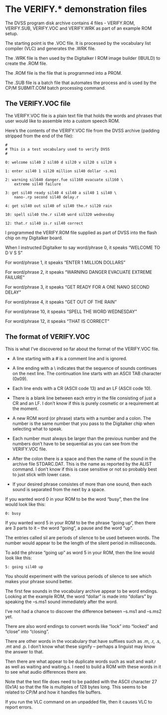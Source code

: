 # The VERIFY.* demonstration files 

The DVSS program disk archive contains 4 files - VERIFY.ROM, VERIFY.SUB, VERIFY.VOC and VERIFY.WRK as part of an example ROM setup.

The starting point is the .VOC file. It is processed by the vocabulary list compiler (VLC) and generates the .WRK file.

The .WRK file is then used by the Digitalker I ROM image builder (IBUILD) to create the .ROM file.

The .ROM file is the file that is programmed into a PROM.

The .SUB file is a batch file that automates the process and is used by the CP/M SUBMIT.COM batch processing command.

## The VERIFY.VOC file

The VERIFY.VOC file is a plain text file that holds the words and phrases that user would like to assemble into a custom speech ROM.

Here’s the contents of the VERIFY.VOC file from the DVSS archive (padding stripped from the end of the file):
```
#
# This is a test vocabulary used to verify DVSS
#

0: welcome sil40 2 sil80 d sil20 v sil20 s sil20 s

1: enter sil40 1 sil20 million sil40 dollar -s.ms1

2: warning sil640 danger.fue sil160 evacuate sil160 \
	extreme sil40 failure

3: get sil40 ready sil40 4 sil40 a sil40 1 sil40 \
	nano-.rp second sil40 delay.r

4: get sil40 out sil40 of sil40 the.r sil20 rain

10: spell sil40 the.r sil40 word sil320 wednesday

12: that.r sil40 is.r sil40 correct
```
I programmed the VERIFY.ROM file supplied as part of DVSS into the flash chip on my Digitalker board. 

When I instructed Digitalker to say word/phrase 0, it speaks “WELCOME TO D V S S”

For word/phrase 1, it speaks “ENTER 1 MILLION DOLLARS”

For word/phrase 2, it speaks “WARNING DANGER EVACUATE EXTREME FAILURE”

For word/phrase 3, it speaks “GET READY FOR A ONE NANO SECOND DELAY”

For word/phrase 4, it speaks “GET OUT OF THE RAIN”

For word/phrase 10, it speaks “SPELL THE WORD WEDNESDAY”

For word/phrase 12, it speaks “THAT IS CORRECT”

## The format of VERIFY.VOC

This is what I’ve discovered so far about the format of the VERIFY.VOC file.

* A line starting with a # is a comment line and is ignored.

* A line ending with a \ indicates that the sequence of sounds continues on the next line. The continuation line starts with an ASCII TAB character (0x09).

* Each line ends with a CR (ASCII code 13) and an LF (ASCII code 10).

* There is a blank line between each entry in the file consisting of just a CR and an LF. I don’t know if this is purely cosmetic or a requirement at the moment.

* A new ROM word (or phrase) starts with a number and a colon. The number is the same number that you pass to the Digitalker chip when selecting what to speak.

* Each number must always be larger than the previous number and the numbers don’t have to be sequential as you can see from the VERIFY.VOC file.
 
* After the colon there is a space and then the name of the sound in the archive file STDARC.DAT. This is the name as reported by the ALIST command. I don’t know if this is case sensitive or not so probably best to just stick with lower case.

* If your desired phrase consistes of more than one sound, then each sound is separated from the next by a space.

If you wanted word 0 in your ROM to be the word “busy”, then the line would look like this:
```
0: busy
```
If you wanted word 5 in your ROM to be the phrase “going up”, then there are 3 parts to it – the word “going”, a pause and the word “up”.

The entries called sil<xxx> are periods of silence to be used between words. The <xxx> number would appear to be the length of the silent period in milliseconds.

To add the phrase “going up” as word 5 in your ROM, then the line would look like this:
```
5: going sil40 up
```
You should experiment with the various periods of silence to see which makes your phrase sound better.

The first few sounds in the vocabulary archive appear to be word endings. Looking at the example ROM, the word “dollar” is made into “dollars” by speaking the –s.ms1 sound immediately after the word.

I’ve not had a chance to discover the difference between –s.ms1 and –s.ms2 yet.

There are also word endings to convert words like “lock” into “locked” and “close” into “closing”. 

There are other words in the vocabulary that have suffixes such as .m, .r, .s, .mt and .p. I don’t know what these signify – perhaps a linguist may know the answer to that.

Then there are what appear to be duplicate words such as wait and wait.r as well as waiting and waiting.s. I need to build a ROM with these words in it to see what audio differences there are.

Note that the text file does need to be padded with the ASCII character 27 (0x1A) so that the file is multiples of 128 bytes long. This seems to be related to CP/M and how it handles file buffers.

If you run the VLC command on an unpadded file, then it causes VLC to report errors. 

